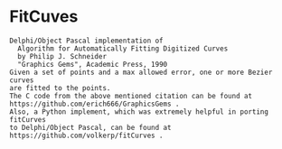 # FitCuves

    Delphi/Object Pascal implementation of
      Algorithm for Automatically Fitting Digitized Curves
      by Philip J. Schneider
      "Graphics Gems", Academic Press, 1990
    Given a set of points and a max allowed error, one or more Bezier curves
    are fitted to the points.
    The C code from the above mentioned citation can be found at
    https://github.com/erich666/GraphicsGems .
    Also, a Python implement, which was extremely helpful in porting fitCurves
    to Delphi/Object Pascal, can be found at
    https://github.com/volkerp/fitCurves .
